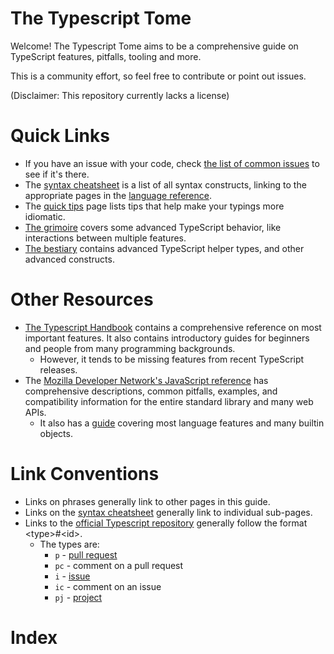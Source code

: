 # The Typescript Tome
Welcome! The Typescript Tome aims to be a comprehensive guide on TypeScript features, pitfalls, tooling and more.

This is a community effort, so feel free to contribute or point out issues.

(Disclaimer: This repository currently lacks a license)

# Quick Links
- If you have an issue with your code, check [the list of common issues](common-issues) to see if it's there.
- The [syntax cheatsheet](syntax-cheatsheet) is a list of all syntax constructs,
linking to the appropriate pages in the [language reference](language-reference/).
- The [quick tips](quick-tips) page lists tips that help make your typings more idiomatic.
- [The grimoire](the-grimoire) covers some advanced TypeScript behavior,
like interactions between multiple features.
- [The bestiary](the-bestiary) contains advanced TypeScript helper types,
and other advanced constructs.

# Other Resources
- [The Typescript Handbook](https://www.typescriptlang.org/docs/handbook/intro.html)
contains a comprehensive reference on most important features.
It also contains introductory guides for beginners and people from many programming backgrounds.
  - However, it tends to be missing features from recent TypeScript releases.
- The [Mozilla Developer Network's JavaScript reference](https://developer.mozilla.org/en-US/docs/Web/JavaScript/Reference)
has comprehensive descriptions, common pitfalls, examples, and compatibility information for the entire standard library and many web APIs.
  - It also has a [guide](https://developer.mozilla.org/en-US/docs/Web/JavaScript/Guide) covering most language features and many builtin objects.

<!-- TODO: getting started - configuring for various toolsets, incl. vscode-only/LSP-only (no tooling) -->

# Link Conventions
- Links on phrases generally link to other pages in this guide.
- Links on the [syntax cheatsheet](syntax-cheatsheet) generally link to individual sub-pages.
- Links to the [official Typescript repository](https://github.com/Microsoft/TypeScript) generally follow the format &lt;type&gt;#&lt;id&gt;.
  - The types are:
    - `p` - [pull request](https://github.com/microsoft/TypeScript/pulls)
    - `pc` - comment on a pull request
    - `i` - [issue](https://github.com/microsoft/TypeScript/issues)
    - `ic` - comment on an issue
    - `pj` - [project](https://github.com/microsoft/TypeScript/projects?type=classic)

# Index
